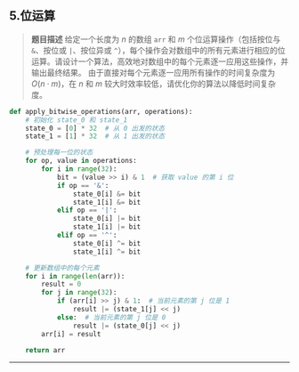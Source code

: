 ## **5.位运算**

>**题目描述**
给定一个长度为 $n$ 的数组 `arr` 和 $m$ 个位运算操作（包括按位与 `&`、按位或 `|`、按位异或 `^`），每个操作会对数组中的所有元素进行相应的位运算。请设计一个算法，高效地对数组中的每个元素逐一应用这些操作，并输出最终结果。
由于直接对每个元素逐一应用所有操作的时间复杂度为 $O(n \cdot m)$，在 $n$ 和 $m$ 较大时效率较低，请优化你的算法以降低时间复杂度。

```python
def apply_bitwise_operations(arr, operations):
    # 初始化 state_0 和 state_1
    state_0 = [0] * 32  # 从 0 出发的状态
    state_1 = [1] * 32  # 从 1 出发的状态

    # 预处理每一位的状态
    for op, value in operations:
        for i in range(32):
            bit = (value >> i) & 1  # 获取 value 的第 i 位
            if op == '&':
                state_0[i] &= bit
                state_1[i] &= bit
            elif op == '|':
                state_0[i] |= bit
                state_1[i] |= bit
            elif op == '^':
                state_0[i] ^= bit
                state_1[i] ^= bit

    # 更新数组中的每个元素
    for i in range(len(arr)):
        result = 0
        for j in range(32):
            if (arr[i] >> j) & 1:  # 当前元素的第 j 位是 1
                result |= (state_1[j] << j)
            else:  # 当前元素的第 j 位是 0
                result |= (state_0[j] << j)
        arr[i] = result

    return arr
```

---